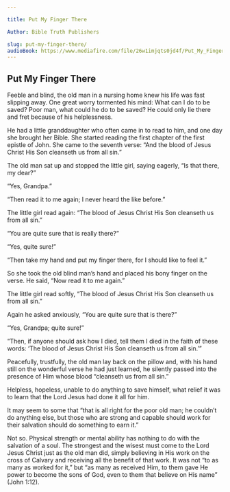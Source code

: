 ```yaml
---

title: Put My Finger There

Author: Bible Truth Publishers

slug: put-my-finger-there/
audioBook: https://www.mediafire.com/file/26w1imjqts0jd4f/Put_My_Finger_There.mp3/file
---
```




## Put My Finger There

Feeble and blind, the old man in a nursing home knew his life was fast slipping away. One great worry tormented his mind: What can I do to be saved? Poor man, what could he do to be saved? He could only lie there and fret because of his helplessness.

He had a little granddaughter who often came in to read to him, and one day she brought her Bible. She started reading the first chapter of the first epistle of John. She came to the seventh verse: “And the blood of Jesus Christ His Son cleanseth us from all sin.”

The old man sat up and stopped the little girl, saying eagerly, “Is that there, my dear?”

“Yes, Grandpa.”

“Then read it to me again; I never heard the like before.”

The little girl read again: “The blood of Jesus Christ His Son cleanseth us from all sin.”

“You are quite sure that is really there?”

“Yes, quite sure!”

“Then take my hand and put my finger there, for I should like to feel it.”

So she took the old blind man’s hand and placed his bony finger on the verse. He said, “Now read it to me again.”

The little girl read softly, “The blood of Jesus Christ His Son cleanseth us from all sin.”

Again he asked anxiously, “You are quite sure that is there?”

“Yes, Grandpa; quite sure!”

“Then, if anyone should ask how I died, tell them I died in the faith of these words: ‘The blood of Jesus Christ His Son cleanseth us from all sin.’”

Peacefully, trustfully, the old man lay back on the pillow and, with his hand still on the wonderful verse he had just learned, he silently passed into the presence of Him whose blood “cleanseth us from all sin.”

Helpless, hopeless, unable to do anything to save himself, what relief it was to learn that the Lord Jesus had done it all for him.

It may seem to some that “that is all right for the poor old man; he couldn’t do anything else, but those who are strong and capable should work for their salvation should do something to earn it.”

Not so. Physical strength or mental ability has nothing to do with the salvation of a soul. The strongest and the wisest must come to the Lord Jesus Christ just as the old man did, simply believing in His work on the cross of Calvary and receiving all the benefit of that work. It was not “to as many as worked for it,” but “as many as received Him, to them gave He power to become the sons of God, even to them that believe on His name” (John 1:12).